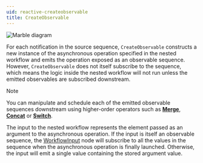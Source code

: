```yaml
---
uid: reactive-createobservable
title: CreateObservable
---
```


![Marble diagram](~/images/reactive-createobservable.svg)

For each notification in the source sequence, `CreateObservable` constructs a new instance of the asynchronous operation specified in the nested workflow and emits the operation exposed as an observable sequence. However, `CreateObservable` does not itself subscribe to the sequence, which means the logic inside the nested workflow will not run unless the emitted observables are subscribed downstream.

> [!Note]
> You can manipulate and schedule each of the emitted observable sequences downstream using higher-order operators such as [**Merge**](xref:Bonsai.Reactive.Merge), [**Concat**](xref:Bonsai.Reactive.Concat) or [**Switch**](xref:Bonsai.Reactive.Switch).

The input to the nested workflow represents the element passed as an argument to the asynchronous operation. If the input is itself an observable sequence, the [WorkflowInput](xref:Bonsai.Expressions.WorkflowInputBuilder) node will subscribe to all the values in the sequence when the asynchronous operation is finally launched. Otherwise, the input will emit a single value containing the stored argument value.
